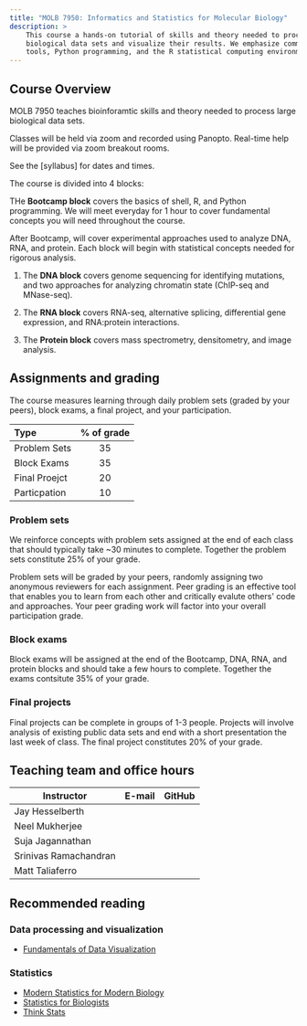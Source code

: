 ```yaml
---
title: "MOLB 7950: Informatics and Statistics for Molecular Biology"
description: >
    This course a hands-on tutorial of skills and theory needed to process large
    biological data sets and visualize their results. We emphasize command-line
    tools, Python programming, and the R statistical computing environment.
---
```


## Course Overview 

MOLB 7950 teaches bioinforamtic skills and theory needed to process large
biological data sets.

Classes will be held via zoom and recorded using Panopto. Real-time help will be
provided via zoom breakout rooms.

See the [syllabus] for dates and times.

The course is divided into 4 blocks:

THe **Bootcamp block** covers the basics of shell, R, and Python programming. We
will meet everyday for 1 hour to cover fundamental concepts you will need
throughout the course.

After Bootcamp, will cover experimental approaches used to analyze DNA, RNA, and
protein. Each block will begin with statistical concepts needed for rigorous
analysis.

1. The **DNA block** covers genome sequencing for identifying mutations, and two
approaches for analyzing chromatin state (ChIP-seq and MNase-seq).

1. The **RNA block** covers RNA-seq, alternative splicing, differential gene
expression, and RNA:protein interactions.

1. The **Protein block** covers mass spectrometry, densitometry, and image
analysis.

## Assignments and grading

The course measures learning through daily problem sets (graded by your peers),
block exams, a final project, and your participation.

| **Type**     | **% of grade** |
| :----         | :----:           |
| Problem Sets | 35             |
| Block Exams  | 35             |
| Final Proejct| 20             |
| Particpation | 10             |

### Problem sets 

We reinforce concepts with problem sets assigned at the end of each class
that should typically take ~30 minutes to complete. Together the problem sets
constitute 25% of your grade.

Problem sets will be graded by your peers, randomly assigning two anonymous
reviewers for each assignment. Peer grading is an effective tool that enables
you to learn from each other and critically evalute others' code and approaches.
Your peer grading work will factor into your overall participation grade.

### Block exams

Block exams will be assigned at the end of the Bootcamp, DNA, RNA, and protein
blocks and should take a few hours to complete. Together the exams contsitute
35% of your grade.

### Final projects

Final projects can be complete in groups of 1-3 people. Projects will involve
analysis of existing public data sets and end with a short presentation the 
last week of class. The final project constitutes 20% of your grade.

## Teaching team and office hours 

| **Instructor**        | **E-mail** | **GitHub** |
| ----                  | :------:   | :--------------------------: |
| Jay Hesselberth       | <a href="mailto:jay.hesselberth@cuanschutz.edu"><i class="fa fa-envelope"></i></a> | <a href="http://github.com/jayhesselberth"><i class="fa fa-github"></i></a> |
| Neel Mukherjee        | <a href="mailto:neelanjan.mukherjee@cuanschutz.edu"><i class="fa fa-envelope"></i></a> |  <a href="http://github.com/nmukherjee"><i class="fa fa-github"></i></a> |
| Suja Jagannathan      | <a href="mailto:sujatha.jagannathan@cuanschutz.edu"><i class="fa fa-envelope"></i></a> |  <a href="http://github.com/sjaganna"><i class="fa fa-github"></i></a> |
| Srinivas Ramachandran | <a href="mailto:srinivas.ramachandran@cuanschutz.edu"><i class="fa fa-envelope"></i></a> |  <a href="http://github.com/srinivasramachandran"><i class="fa fa-github"></i></a> |
| Matt Taliaferro | <a href="mailto:matthew.taliaferro@cuanschutz.edu"><i class="fa fa-envelope"></i></a> |  <a href="http://github.com/taliaferrojm"><i class="fa fa-github"></i></a> |

## Recommended reading

### Data processing and visualization

- [Fundamentals of Data Visualization](https://serialmentor.com/dataviz/)

### Statistics

- [Modern Statistics for Modern Biology](http://web.stanford.edu/class/bios221/book/)
- [Statistics for Biologists](https://www.nature.com/collections/qghhqm)
- [Think Stats](https://greenteapress.com/wp/think-stats-2e/)
